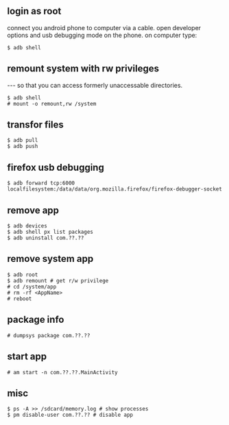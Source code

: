 ## login as root

connect you android phone to computer via a cable.
open developer options and usb debugging mode on the phone.
on computer type:

    $ adb shell

## remount system with rw privileges

--- so that you can access formerly unaccessable directories.

    $ adb shell
    # mount -o remount,rw /system

## transfor files

    $ adb pull
    $ adb push

## firefox usb debugging

    $ adb forward tcp:6000 localfilesystem:/data/data/org.mozilla.firefox/firefox-debugger-socket

## remove app

    $ adb devices
    $ adb shell px list packages
    $ adb uninstall com.??.??

## remove system app

    $ adb root
    $ adb remount # get r/w privilege
    # cd /system/app
    # rm -rf <AppName>
    # reboot

## package info

    # dumpsys package com.??.??

## start app

    # am start -n com.??.??.MainActivity

## misc

    $ ps -A >> /sdcard/memory.log # show processes
    $ pm disable-user com.??.?? # disable app
